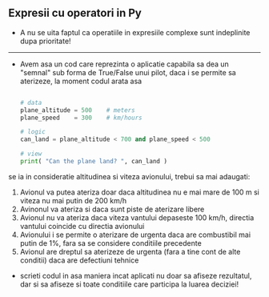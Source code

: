## Expresii cu operatori in Py

* A nu se uita faptul ca operatiile in expresiile complexe sunt indeplinite dupa prioritate!

---

* Avem asa un cod care reprezinta o aplicatie capabila sa dea un "semnal" sub forma de True/False unui pilot, daca i se permite sa aterizeze, la moment codul arata asa

    ```python

    # data
    plane_altitude = 500    # meters
    plane_speed    = 300    # km/hours

    # logic 
    can_land = plane_altitude < 700 and plane_speed < 500

    # view
    print( "Can the plane land? ", can_land )
    ```

se ia in consideratie altitudinea si viteza avionului, trebui sa mai adaugati:
1. Avionul va putea ateriza doar daca altitudinea nu e mai mare de 100 m si viteza nu mai putin de 200 km/h
2. Avinonul va ateriza si daca sunt piste de aterizare libere
3. Avionul nu va ateriza daca viteza vantului depaseste 100 km/h, directia vantului coincide cu directia avionului 
4. Avionului i se permite o aterizare de urgenta daca are combustibil mai putin de 1%, fara sa se considere conditiile precedente
5. Avionul are dreptul sa aterizeze de urgenta (fara a tine cont de  alte conditii) daca are defectiuni tehnice

* scrieti codul in asa maniera incat aplicati nu doar sa afiseze rezultatul, dar si sa afiseze si toate conditiile care participa la luarea deciziei!
